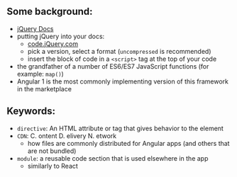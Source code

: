 ## Some background:
- [jQuery Docs](jQuery.com)
- putting jQuery into your docs:
    - [code.jQuery.com](code.jQuery.com)
    - pick a version, select a format (`uncompressed` is recommended)
    - insert the block of code in a `<script>` tag at the top of your code 
- the grandfather of a number of ES6/ES7 JavaScript functions (for example: `map()`)
- Angular 1 is the most commonly implementing version of this framework in the marketplace

## Keywords:
- `directive`: An HTML attribute or tag that gives behavior to the element
- `CDN`: C. ontent D. elivery N. etwork
    - how files are commonly distributed for Angular apps (and others that are not bundled)
- `module`: a reusable code section that is used elsewhere in the app
    - similarly to React
